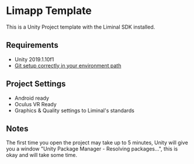 # Limapp Template
This is a Unity Project template with the Liminal SDK installed.

## Requirements
- Unity 2019.1.10f1
- [Git setup correctly in your environment path](https://github.com/LiminalVR/LiminalSdk-UnityPackage/blob/develop/README.md#setup-git)

## Project Settings
- Android ready
- Oculus VR Ready
- Graphics & Quality settings to Liminal's standards

## Notes
The first time you open the project may take up to 5 minutes, Unity will give you a window "Unity Package Manager - Resolving packages...", this is okay and will take some time.
